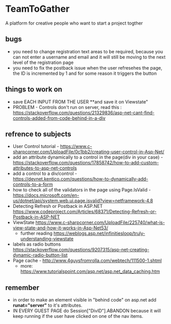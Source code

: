 # TeamToGather
A platform for creative people who want to start a project togther


bugs
-----
- you need to change registration text areas to be required, because you can not enter a username and email and 
  it will still be moving to the next level of the registration page
- you need to fix the postback issue when the user refresehes the page, the ID is incremented by 1 and for some reason it triggers the button




things to work on
-------------------------------
- save EACH INPUT FROM THE USER **and save it on Viewstate" 
- PROBLEM - Controls don't run on server, read this : https://stackoverflow.com/questions/21329836/asp-net-cant-find-controls-added-from-code-behind-in-a-div

refrence to subjects
---------------------
- User Control tutorial - https://www.c-sharpcorner.com/UploadFile/0c1bb2/creating-user-control-in-Asp-Net/
- add an attribute dynamically to a control in the page(div in your case) - https://stackoverflow.com/questions/17858742/how-to-add-custom-attributes-to-asp-net-controls
- add a control to a div/control - https://devnet.kentico.com/questions/how-to-dynamically-add-controls-to-a-form
- how to check all of the validators in the page using Page.IsValid - https://docs.microsoft.com/en-us/dotnet/api/system.web.ui.page.isvalid?view=netframework-4.8
- Detecting Refresh or Postback in ASP.NET https://www.codeproject.com/Articles/68371/Detecting-Refresh-or-Postback-in-ASP-NET
- ViewState https://www.c-sharpcorner.com/UploadFile/225740/what-is-view-state-and-how-it-works-in-Asp-Net53/
  - further reading https://weblogs.asp.net/infinitiesloop/truly-understanding-viewstate
- labels as radio buttons https://stackoverflow.com/questions/9207315/asp-net-creating-dynamic-radio-button-list
- Page cache - http://www.4guysfromrolla.com/webtech/111500-1.shtml
  - more: https://www.tutorialspoint.com/asp.net/asp.net_data_caching.htm

remember
--------
- in order to make an element visible in "behind code" on asp.net add **runat="server"** to it's attributes.
- IN EVERY GUEST PAGE do Session["DivID"].ABANDON because it will keep running if the user have clicked on one of the nav items.
